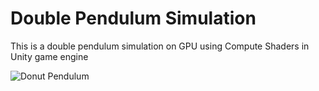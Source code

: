 # Double Pendulum Simulation
This is a double pendulum simulation on GPU using Compute Shaders in Unity game engine

![Donut Pendulum](https://i.imgur.com/qjJPVZw.png)
